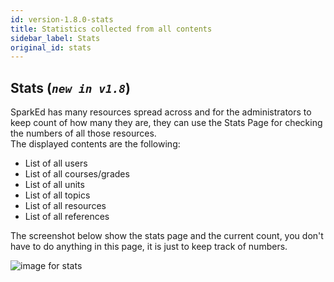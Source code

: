 ```yaml
---
id: version-1.8.0-stats
title: Statistics collected from all contents
sidebar_label: Stats
original_id: stats
---
```

## Stats   (*`new in v1.8`*) 

SparkEd has many resources spread across and for the administrators to keep count of how many they are, they can use the Stats Page for checking the numbers of all those resources.  
The displayed contents are the following: 

- List of all users
- List of all courses/grades   
- List of all units  
- List of all topics  
- List of all resources  
- List of all references  

The screenshot below show the stats page and the current count, you don't have to do anything in this page, it is just to keep track of numbers.  

![image for stats](assets/stats.png)

 

